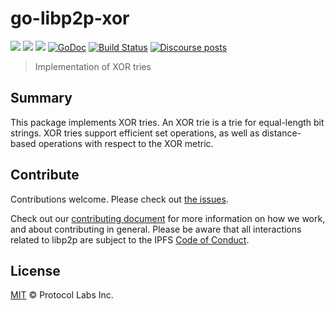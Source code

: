 # go-libp2p-xor

[![](https://img.shields.io/badge/made%20by-Protocol%20Labs-blue.svg?style=flat-square)](https://protocol.ai)
[![](https://img.shields.io/badge/project-libp2p-yellow.svg?style=flat-square)](https://libp2p.io)
[![](https://img.shields.io/badge/freenode-%23libp2p-yellow.svg?style=flat-square)](http://webchat.freenode.net/?channels=%23yellow)
[![GoDoc](https://godoc.org/github.com/libp2p/go-libp2p-xor?status.svg)](https://godoc.org/github.com/libp2p/go-libp2p-xor)
[![Build Status](https://travis-ci.org/libp2p/go-libp2p-xor.svg?branch=master)](https://travis-ci.org/libp2p/go-libp2p-xor)
[![Discourse posts](https://img.shields.io/discourse/https/discuss.libp2p.io/posts.svg)](https://discuss.libp2p.io)

> Implementation of XOR tries

## Summary

This package implements XOR tries.
An XOR trie is a trie for equal-length bit strings.
XOR tries support efficient set operations, as well as distance-based operations with respect to the XOR metric.

## Contribute

Contributions welcome. Please check out [the issues](https://github.com/libp2p/go-libp2p-xor/issues).

Check out our [contributing document](https://github.com/libp2p/community/blob/master/CONTRIBUTE.md) for more information on how we work, and about contributing in general. Please be aware that all interactions related to libp2p are subject to the IPFS [Code of Conduct](https://github.com/ipfs/community/blob/master/code-of-conduct.md).

## License

[MIT](LICENSE) © Protocol Labs Inc.
